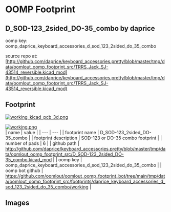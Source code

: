 # OOMP Footprint  
## D_SOD-123_2sided_DO-35_combo  by daprice  
  
oomp key: oomp_daprice_keyboard_accessories_d_sod_123_2sided_do_35_combo  
  
source repo at: [http://github.com/daprice/keyboard_accessories.pretty/blob/master/tmp/data/oomlout_oomp_footprint_src/TRRS_Jack_SJ-43514_reversible.kicad_mod](http://github.com/daprice/keyboard_accessories.pretty/blob/master/tmp/data/oomlout_oomp_footprint_src/TRRS_Jack_SJ-43514_reversible.kicad_mod)  
## Footprint  
  
[![working_kicad_pcb_3d.png](working_kicad_pcb_3d_600.png)](working_kicad_pcb_3d.png)  
  
[![working.png](working_600.png)](working.png)  
| name | value | 
| --- | --- | 
| footprint name | D_SOD-123_2sided_DO-35_combo | 
| footprint description | SOD-123 or DO-35 combo footprint | 
| number of pads | 6 | 
| github path | http://github.com/daprice/keyboard_accessories.pretty/blob/master/tmp/data/oomlout_oomp_footprint_src/D_SOD-123_2sided_DO-35_combo.kicad_mod | 
| oomp key | oomp_daprice_keyboard_accessories_d_sod_123_2sided_do_35_combo | 
| oomp bot github | https://github.com/oomlout/oomlout_oomp_footprint_bot/tree/main/tmp/data/oomlout_oomp_footprint_src/footprints/daprice_keyboard_accessories_d_sod_123_2sided_do_35_combo/working | 
## Images  
